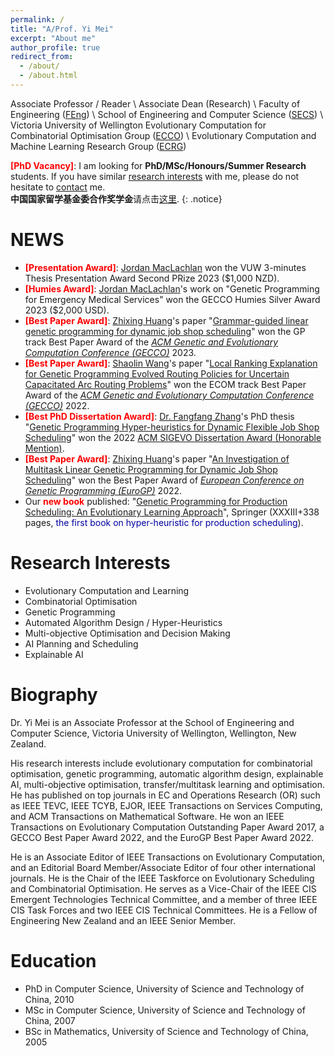```yaml
---
permalink: /
title: "A/Prof. Yi Mei"
excerpt: "About me"
author_profile: true
redirect_from: 
  - /about/
  - /about.html
---
```


Associate Professor / Reader \\
Associate Dean (Research) \\
Faculty of Engineering ([FEng](https://www.wgtn.ac.nz/engineering)) \\
School of Engineering and Computer Science ([SECS](https://www.wgtn.ac.nz/engineering/school-of-engineering-and-computer-science)) \\
Victoria University of Wellington
Evolutionary Computation for Combinatorial Optimisation Group ([ECCO](https://vuw-ecco.netlify.app/)) \\
Evolutionary Computation and Machine Learning Research Group ([ECRG](https://ecs.wgtn.ac.nz/Groups/ECRG/WebHome)) 


<span style="color: #FF0000"><b>[PhD Vacancy]</b></span>: I am looking for <b>PhD/MSc/Honours/Summer Research</b> students. If you have similar <a href="#research-interests">research interests</a> with me, please do not hesitate to <a href="mailto:yi.mei@ecs.vuw.ac.nz">contact</a> me. <br/>
<b>中国国家留学基金委合作奖学金</b>请点击<a href="/vuw-csc/">这里</a>.
{: .notice}



NEWS
======

<ul>
<!-- <li><span style="color: #FF0000"><b>[Call for papers]</b></span>: We are organising <a href="https://meiyi1986.github.io/cec2023-esco/">The Special Session on Evolutionary Scheduling and Combinatorial Optimisation</a> at <a href="https://2023.ieee-cec.org/">IEEE Congress on Evolutionary Computation 2023</a>. Submission due date: <span style="color: #FF0000"><b>13 Jan, 2023</b></span>.</li> -->
<li><span style="color: #FF0000"><b>[Presentation Award]</b></span>: <a href="https://ecs.victoria.ac.nz/Main/GradJordanMacLachlan">Jordan MacLachlan</a> won the VUW 3-minutes Thesis Presentation Award Second PRize 2023 ($1,000 NZD).</li>
<li><span style="color: #FF0000"><b>[Humies Award]</b></span>: <a href="https://ecs.victoria.ac.nz/Main/GradJordanMacLachlan">Jordan MacLachlan</a>'s work on "Genetic Programming for Emergency Medical Services" won the GECCO Humies Silver Award 2023 ($2,000 USD).</li>
<li><span style="color: #FF0000"><b>[Best Paper Award]</b></span>: <a href="https://ecs.victoria.ac.nz/Main/GradZhixinghuang">Zhixing Huang</a>'s paper "<a href="https://dl.acm.org/doi/10.1145/3583131.3590394">Grammar-guided linear genetic programming for dynamic job shop scheduling</a>" won the GP track Best Paper Award of the <i><a href="https://gecco-2023.sigevo.org/">ACM Genetic and Evolutionary Computation Conference (GECCO)</a></i> 2023.</li>
<li><span style="color: #FF0000"><b>[Best Paper Award]</b></span>: <a href="https://ecs.victoria.ac.nz/Main/GradShaolinWang">Shaolin Wang</a>'s paper "<a href="https://dl.acm.org/doi/10.1145/3512290.3528723">Local Ranking Explanation for Genetic Programming Evolved Routing Policies for Uncertain Capacitated Arc Routing Problems</a>" won the ECOM track Best Paper Award of the <i><a href="https://gecco-2022.sigevo.org/">ACM Genetic and Evolutionary Computation Conference (GECCO)</a></i> 2022.</li>
<!-- ![](/img/gecco2022_BP_Award_small.png) -->
<li><span style="color: #FF0000"><b>[Best PhD Dissertation Award]</b></span>: <a href="https://fangfang-zhang.github.io">Dr. Fangfang Zhang</a>'s PhD thesis "<a href="https://openaccess.wgtn.ac.nz/articles/thesis/Genetic_Programming_Hyper-heuristics_for_Dynamic_Flexible_Job_Shop_Scheduling/16528677/1">Genetic Programming Hyper-heuristics for Dynamic Flexible Job Shop Scheduling</a>" won the 2022 <a href="https://sig.sigevo.org/index.html/tiki-index.php?page=SIGEVO+Dissertation+Award#SIGEVO_Dissertation_Award">ACM SIGEVO Dissertation Award (Honorable Mention)</a>.</li>
<li><span style="color: #FF0000"><b>[Best Paper Award]</b></span>: <a href="https://ecs.wgtn.ac.nz/Main/GradZhixingHuang">Zhixing Huang</a>'s paper "<a href="https://link.springer.com/chapter/10.1007/978-3-031-02056-8_11">An Investigation of Multitask Linear Genetic Programming for Dynamic Job Shop Scheduling</a>" won the Best Paper Award of <i><a href="http://www.evostar.org/2022/eurogp/">European Conference on Genetic Programming (EuroGP)</a></i> 2022.</li>
<!-- ![](/img/eurogp2022_BP_certificate.png) -->
<li>Our <span style="color: #FF0000"><b>new book</b></span> published: "<a href="https://link.springer.com/book/10.1007/978-981-16-4859-5">Genetic Programming for Production Scheduling: An Evolutionary Learning Approach</a>", Springer (XXXIII+338 pages, <span style="color: #0000a0">the first book on hyper-heuristic for production scheduling</span>).</li>
<!-- ![](/img/gp-book-cover.jpg) -->
<!-- - I gave a **tutorial:** <a href="https://meiyi1986.github.io/cec2021-tutorial-xaigp/">**Towards Better Explainable AI Through Genetic Programming**</a> at <a href="https://cec2021.mini.pw.edu.pl">**IEEE Congress on Evolutionary Computation (CEC) 2021**</a>. [<a href="/files/xai-gp.pdf">Slides</a>] -->
</ul>

<a name="research-interests"></a>Research Interests
======
<ul>
<li>Evolutionary Computation and Learning</li>
<li>Combinatorial Optimisation</li>
<li>Genetic Programming</li>
<li>Automated Algorithm Design / Hyper-Heuristics</li>
<li>Multi-objective Optimisation and Decision Making</li>
<li>AI Planning and Scheduling</li>
<li>Explainable AI</li>
</ul>

Biography
======
Dr. Yi Mei is an Associate Professor at the School of Engineering and Computer Science, Victoria University of Wellington, Wellington, New Zealand. 

His research interests include evolutionary computation for combinatorial optimisation, genetic programming, automatic algorithm design, explainable AI, multi-objective optimisation, transfer/multitask learning and optimisation. He has published on top journals in EC and Operations Research (OR) such as IEEE TEVC, IEEE TCYB, EJOR, IEEE Transactions on Services Computing, and ACM Transactions on Mathematical Software. He won an IEEE Transactions on Evolutionary Computation Outstanding Paper Award 2017, a GECCO Best Paper Award 2022, and the EuroGP Best Paper Award 2022. 

He is an Associate Editor of IEEE Transactions on Evolutionary Computation, and an Editorial Board Member/Associate Editor of four other international journals. He is the Chair of the IEEE Taskforce on Evolutionary Scheduling and Combinatorial Optimisation. He serves as a Vice-Chair of the IEEE CIS Emergent Technologies Technical Committee, and a member of three IEEE CIS Task Forces and two IEEE CIS Technical Committees. He is a Fellow of Engineering New Zealand and an IEEE Senior Member.

Education
======
* PhD in Computer Science, University of Science and Technology of China, 2010
* MSc in Computer Science, University of Science and Technology of China, 2007
* BSc in Mathematics, University of Science and Technology of China, 2005



<!-- This is the front page of a website that is powered by the [academicpages template](https://github.com/academicpages/academicpages.github.io) and hosted on GitHub pages. [GitHub pages](https://pages.github.com) is a free service in which websites are built and hosted from code and data stored in a GitHub repository, automatically updating when a new commit is made to the respository. This template was forked from the [Minimal Mistakes Jekyll Theme](https://mmistakes.github.io/minimal-mistakes/) created by Michael Rose, and then extended to support the kinds of content that academics have: publications, talks, teaching, a portfolio, blog posts, and a dynamically-generated CV. You can fork [this repository](https://github.com/academicpages/academicpages.github.io) right now, modify the configuration and markdown files, add your own PDFs and other content, and have your own site for free, with no ads! An older version of this template powers my own personal website at [stuartgeiger.com](http://stuartgeiger.com), which uses [this Github repository](https://github.com/staeiou/staeiou.github.io). -->

<!-- A data-driven personal website
======
Like many other Jekyll-based GitHub Pages templates, academicpages makes you separate the website's content from its form. The content & metadata of your website are in structured markdown files, while various other files constitute the theme, specifying how to transform that content & metadata into HTML pages. You keep these various markdown (.md), YAML (.yml), HTML, and CSS files in a public GitHub repository. Each time you commit and push an update to the repository, the [GitHub pages](https://pages.github.com/) service creates static HTML pages based on these files, which are hosted on GitHub's servers free of charge.

Many of the features of dynamic content management systems (like Wordpress) can be achieved in this fashion, using a fraction of the computational resources and with far less vulnerability to hacking and DDoSing. You can also modify the theme to your heart's content without touching the content of your site. If you get to a point where you've broken something in Jekyll/HTML/CSS beyond repair, your markdown files describing your talks, publications, etc. are safe. You can rollback the changes or even delete the repository and start over -- just be sure to save the markdown files! Finally, you can also write scripts that process the structured data on the site, such as [this one](https://github.com/academicpages/academicpages.github.io/blob/master/talkmap.ipynb) that analyzes metadata in pages about talks to display [a map of every location you've given a talk](https://academicpages.github.io/talkmap.html).

Getting started
======
1. Register a GitHub account if you don't have one and confirm your e-mail (required!)
1. Fork [this repository](https://github.com/academicpages/academicpages.github.io) by clicking the "fork" button in the top right. 
1. Go to the repository's settings (rightmost item in the tabs that start with "Code", should be below "Unwatch"). Rename the repository "[your GitHub username].github.io", which will also be your website's URL.
1. Set site-wide configuration and create content & metadata (see below -- also see [this set of diffs](http://archive.is/3TPas) showing what files were changed to set up [an example site](https://getorg-testacct.github.io) for a user with the username "getorg-testacct")
1. Upload any files (like PDFs, .zip files, etc.) to the files/ directory. They will appear at https://[your GitHub username].github.io/files/example.pdf.  
1. Check status by going to the repository settings, in the "GitHub pages" section

Site-wide configuration
------
The main configuration file for the site is in the base directory in [_config.yml](https://github.com/academicpages/academicpages.github.io/blob/master/_config.yml), which defines the content in the sidebars and other site-wide features. You will need to replace the default variables with ones about yourself and your site's github repository. The configuration file for the top menu is in [_data/navigation.yml](https://github.com/academicpages/academicpages.github.io/blob/master/_data/navigation.yml). For example, if you don't have a portfolio or blog posts, you can remove those items from that navigation.yml file to remove them from the header. 

Create content & metadata
------
For site content, there is one markdown file for each type of content, which are stored in directories like _publications, _talks, _posts, _teaching, or _pages. For example, each talk is a markdown file in the [_talks directory](https://github.com/academicpages/academicpages.github.io/tree/master/_talks). At the top of each markdown file is structured data in YAML about the talk, which the theme will parse to do lots of cool stuff. The same structured data about a talk is used to generate the list of talks on the [Talks page](https://academicpages.github.io/talks), each [individual page](https://academicpages.github.io/talks/2012-03-01-talk-1) for specific talks, the talks section for the [CV page](https://academicpages.github.io/cv), and the [map of places you've given a talk](https://academicpages.github.io/talkmap.html) (if you run this [python file](https://github.com/academicpages/academicpages.github.io/blob/master/talkmap.py) or [Jupyter notebook](https://github.com/academicpages/academicpages.github.io/blob/master/talkmap.ipynb), which creates the HTML for the map based on the contents of the _talks directory).

**Markdown generator**

I have also created [a set of Jupyter notebooks](https://github.com/academicpages/academicpages.github.io/tree/master/markdown_generator
) that converts a CSV containing structured data about talks or presentations into individual markdown files that will be properly formatted for the academicpages template. The sample CSVs in that directory are the ones I used to create my own personal website at stuartgeiger.com. My usual workflow is that I keep a spreadsheet of my publications and talks, then run the code in these notebooks to generate the markdown files, then commit and push them to the GitHub repository.

How to edit your site's GitHub repository
------
Many people use a git client to create files on their local computer and then push them to GitHub's servers. If you are not familiar with git, you can directly edit these configuration and markdown files directly in the github.com interface. Navigate to a file (like [this one](https://github.com/academicpages/academicpages.github.io/blob/master/_talks/2012-03-01-talk-1.md) and click the pencil icon in the top right of the content preview (to the right of the "Raw | Blame | History" buttons). You can delete a file by clicking the trashcan icon to the right of the pencil icon. You can also create new files or upload files by navigating to a directory and clicking the "Create new file" or "Upload files" buttons. 

Example: editing a markdown file for a talk
![Editing a markdown file for a talk](/images/editing-talk.png)

For more info
------
More info about configuring academicpages can be found in [the guide](https://academicpages.github.io/markdown/). The [guides for the Minimal Mistakes theme](https://mmistakes.github.io/minimal-mistakes/docs/configuration/) (which this theme was forked from) might also be helpful. -->
